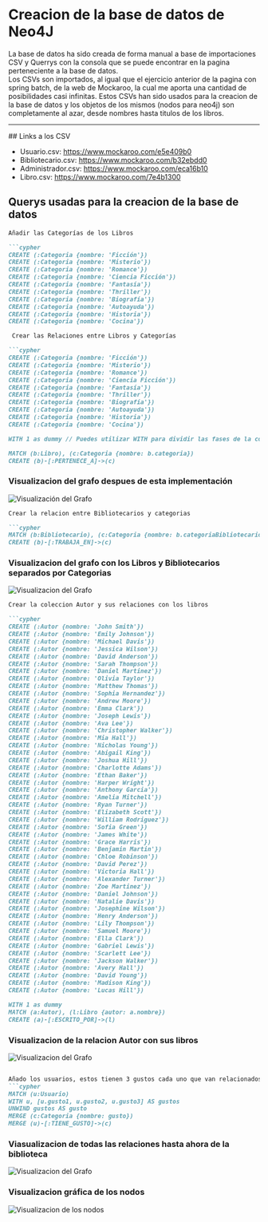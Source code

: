 
# Creacion de la base de datos de Neo4J
La base de datos ha sido creada de forma manual a base de importaciones CSV y Querrys con la consola que se puede encontrar en la pagina perteneciente a la base de datos. <br>Los CSVs son importados, al igual que el ejercicio anterior de la pagina con spring batch, de la web de Mockaroo, la cual me aporta una cantidad de posibilidades casi infinitas. Estos CSVs han sido usados para la creacion de la base de datos y los objetos de los mismos (nodos para neo4j) son completamente al azar, desde nombres hasta titulos de los libros. <br>
<hr>
## Links a los CSV

- Usuario.csv: https://www.mockaroo.com/e5e409b0
- Bibliotecario.csv: https://www.mockaroo.com/b32ebdd0
- Administrador.csv: https://www.mockaroo.com/eca16b10
- Libro.csv: https://www.mockaroo.com/7e4b1300
## Querys usadas para la creacion de la base de datos
```markdown
Añadir las Categorías de los Libros

```cypher
CREATE (:Categoria {nombre: 'Ficción'})
CREATE (:Categoria {nombre: 'Misterio'})
CREATE (:Categoria {nombre: 'Romance'})
CREATE (:Categoria {nombre: 'Ciencia Ficción'})
CREATE (:Categoria {nombre: 'Fantasía'})
CREATE (:Categoria {nombre: 'Thriller'})
CREATE (:Categoria {nombre: 'Biografía'})
CREATE (:Categoria {nombre: 'Autoayuda'})
CREATE (:Categoria {nombre: 'Historia'})
CREATE (:Categoria {nombre: 'Cocina'})
```

```markdown
 Crear las Relaciones entre Libros y Categorías

```cypher
CREATE (:Categoria {nombre: 'Ficción'})
CREATE (:Categoria {nombre: 'Misterio'})
CREATE (:Categoria {nombre: 'Romance'})
CREATE (:Categoria {nombre: 'Ciencia Ficción'})
CREATE (:Categoria {nombre: 'Fantasía'})
CREATE (:Categoria {nombre: 'Thriller'})
CREATE (:Categoria {nombre: 'Biografía'})
CREATE (:Categoria {nombre: 'Autoayuda'})
CREATE (:Categoria {nombre: 'Historia'})
CREATE (:Categoria {nombre: 'Cocina'})

WITH 1 as dummy // Puedes utilizar WITH para dividir las fases de la consulta

MATCH (b:Libro), (c:Categoria {nombre: b.categoria})
CREATE (b)-[:PERTENECE_A]->(c)
```

### Visualizacion del grafo despues de esta implementación

![Visualización del Grafo](Imagenes/primerGrafo.png)

```markdown
Crear la relacion entre Bibliotecarios y categorias

```cypher
MATCH (b:Bibliotecario), (c:Categoria {nombre: b.categoriaBibliotecario})
CREATE (b)-[:TRABAJA_EN]->(c)
```

### Visualizacion del grafo con los Libros y Bibliotecarios separados por Categorias

![Visualizacion del Grafo](Imagenes/segundoGrafo.png)

```markdown
Crear la coleccion Autor y sus relaciones con los libros

```cypher
CREATE (:Autor {nombre: 'John Smith'})
CREATE (:Autor {nombre: 'Emily Johnson'})
CREATE (:Autor {nombre: 'Michael Davis'})
CREATE (:Autor {nombre: 'Jessica Wilson'})
CREATE (:Autor {nombre: 'David Anderson'})
CREATE (:Autor {nombre: 'Sarah Thompson'})
CREATE (:Autor {nombre: 'Daniel Martinez'})
CREATE (:Autor {nombre: 'Olivia Taylor'})
CREATE (:Autor {nombre: 'Matthew Thomas'})
CREATE (:Autor {nombre: 'Sophia Hernandez'})
CREATE (:Autor {nombre: 'Andrew Moore'})
CREATE (:Autor {nombre: 'Emma Clark'})
CREATE (:Autor {nombre: 'Joseph Lewis'})
CREATE (:Autor {nombre: 'Ava Lee'})
CREATE (:Autor {nombre: 'Christopher Walker'})
CREATE (:Autor {nombre: 'Mia Hall'})
CREATE (:Autor {nombre: 'Nicholas Young'})
CREATE (:Autor {nombre: 'Abigail King'})
CREATE (:Autor {nombre: 'Joshua Hill'})
CREATE (:Autor {nombre: 'Charlotte Adams'})
CREATE (:Autor {nombre: 'Ethan Baker'})
CREATE (:Autor {nombre: 'Harper Wright'})
CREATE (:Autor {nombre: 'Anthony Garcia'})
CREATE (:Autor {nombre: 'Amelia Mitchell'})
CREATE (:Autor {nombre: 'Ryan Turner'})
CREATE (:Autor {nombre: 'Elizabeth Scott'})
CREATE (:Autor {nombre: 'William Rodriguez'})
CREATE (:Autor {nombre: 'Sofia Green'})
CREATE (:Autor {nombre: 'James White'})
CREATE (:Autor {nombre: 'Grace Harris'})
CREATE (:Autor {nombre: 'Benjamin Martin'})
CREATE (:Autor {nombre: 'Chloe Robinson'})
CREATE (:Autor {nombre: 'David Perez'})
CREATE (:Autor {nombre: 'Victoria Hall'})
CREATE (:Autor {nombre: 'Alexander Turner'})
CREATE (:Autor {nombre: 'Zoe Martinez'})
CREATE (:Autor {nombre: 'Daniel Johnson'})
CREATE (:Autor {nombre: 'Natalie Davis'})
CREATE (:Autor {nombre: 'Josephine Wilson'})
CREATE (:Autor {nombre: 'Henry Anderson'})
CREATE (:Autor {nombre: 'Lily Thompson'})
CREATE (:Autor {nombre: 'Samuel Moore'})
CREATE (:Autor {nombre: 'Ella Clark'})
CREATE (:Autor {nombre: 'Gabriel Lewis'})
CREATE (:Autor {nombre: 'Scarlett Lee'})
CREATE (:Autor {nombre: 'Jackson Walker'})
CREATE (:Autor {nombre: 'Avery Hall'})
CREATE (:Autor {nombre: 'David Young'})
CREATE (:Autor {nombre: 'Madison King'})
CREATE (:Autor {nombre: 'Lucas Hill'})

WITH 1 as dummy
MATCH (a:Autor), (l:Libro {autor: a.nombre})
CREATE (a)-[:ESCRITO_POR]->(l)
```
### Visualizacion de la relacion Autor con sus libros
![Visualizacion del Grafo](Imagenes/tercerGrafo.png)


```markdown

Añado los usuarios, estos tienen 3 gustos cada uno que van relacionados con las categorias de los libros
```cypher
MATCH (u:Usuario)
WITH u, [u.gusto1, u.gusto2, u.gusto3] AS gustos
UNWIND gustos AS gusto
MERGE (c:Categoria {nombre: gusto})
MERGE (u)-[:TIENE_GUSTO]->(c)

```
### Viasualizacion de todas las relaciones hasta ahora de la biblioteca
![Visualizacion del Grafo](Imagenes/cuartoGrafo.png)

### Visualizacion gráfica de los nodos
![Visualizacion de los nodos](Imagenes/nodosArrows.png)
